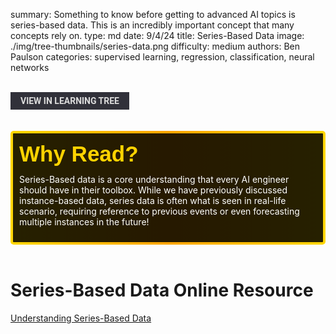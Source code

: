 summary: Something to know before getting to advanced AI topics is series-based data. This is an incredibly important concept that many concepts rely on.
type: md
date: 9/4/24
title: Series-Based Data
image: ./img/tree-thumbnails/series-data.png
difficulty: medium
authors: Ben Paulson
categories: supervised learning, regression, classification, neural networks

<br>
<a href='/learning-tree?node=31' style='
    background-color: #31313a;
    color: gainsboro;
    padding: 6px 16px;
    border: none
    border-radius: 4px;
    text-transform: uppercase;
    font-family: "Roboto", sans-serif;
    font-size: 1em;
    font-weight: bold;
    cursor: pointer;
    text-decoration: none;
    display: inline-block;'
>
  View in Learning Tree
</a>

<br>
<br>
<br>

<div style='
  position: relative;
  padding: 10px; 
  border-radius: 5px;
  background-color: rgba(0, 0, 0, 0.85); 
  border: 4px solid transparent;
  background-image: linear-gradient(90deg, rgba(0, 0, 0, 0.85), rgba(0, 0, 0, 0.85)), linear-gradient(90deg, gold, orange, gold);
  background-origin: border-box;
  background-clip: padding-box, border-box;
'>

<svg width='200' height='50' style='display: block; margin-bottom: 5px;'>
  <text x='0' y='35' font-size='35' font-family='Arial' font-weight='bold' fill='gold'>
    Why Read?
    <animate attributeName='fill' values='gold; orange; gold' dur='3s' repeatCount='indefinite' />
  </text>
</svg>

<p style='color: white; margin-top: 2px;'>Series-Based data is a core understanding that every AI engineer should have in their toolbox. While we have previously discussed instance-based data, series data is often what is seen in real-life scenario, requiring reference to previous events or even forecasting multiple instances in the future!</p>

</div>

<br/>

# Series-Based Data Online Resource

[Understanding Series-Based Data](https://www.youtube.com/watch?v=GE3JOFwTWVM)